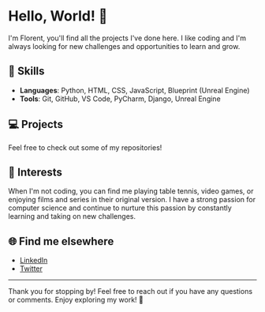 # Hello, World! 👋

I'm Florent, you'll find all the projects I've done here. I like coding and I'm always looking for new challenges and opportunities to learn and grow.

## 🚀 Skills

- **Languages**: Python, HTML, CSS, JavaScript, Blueprint (Unreal Engine)
- **Tools**: Git, GitHub, VS Code, PyCharm, Django, Unreal Engine

## 💻 Projects

Feel free to check out some of my repositories!

## 🎯 Interests

When I'm not coding, you can find me playing table tennis, video games, or enjoying films and series in their original version. I have a strong passion for computer science and continue to nurture this passion by constantly learning and taking on new challenges.

## 🌐 Find me elsewhere

- [LinkedIn](https://www.linkedin.com/in/florent-spring-32035914b/)
- [Twitter](https://twitter.com/majestic_sj12)

---

Thank you for stopping by! Feel free to reach out if you have any questions or comments. Enjoy exploring my work! 👀
